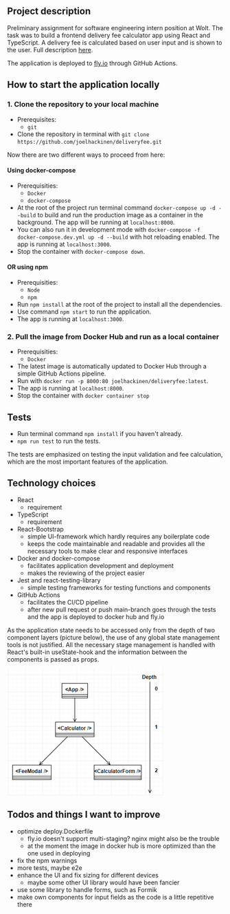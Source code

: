 ## Project description
Preliminary assignment for software engineering intern position at Wolt. The task was to build a frontend delivery fee calculator app using React and TypeScript. A delivery fee is calculated based on user input and is shown to the user. Full description [here](https://github.com/woltapp/engineering-summer-intern-2023/blob/main/README.md).

The application is deployed to [fly.io](https://falling-forest-2596.fly.dev/) through GitHub Actions.

## How to start the application locally

### 1. Clone the repository to your local machine
- Prerequisites:
  - `git`
- Clone the repository in terminal with `git clone https://github.com/joelhackinen/deliveryfee.git`

Now there are two different ways to proceed from here:
#### Using docker-compose
- Prerequisities:
  - `Docker`
  - `docker-compose`
- At the root of the project run terminal command `docker-compose up -d --build` to build and run the production image as a container in the background. The app will be running at `localhost:8000`.
- You can also run it in development mode with `docker-compose -f docker-compose.dev.yml up -d --build` with hot reloading enabled. The app is running at `localhost:3000`.
- Stop the container with `docker-compose down`.

#### OR using npm
- Prerequisities:
  - `Node`
  - `npm`
- Run `npm install` at the root of the project to install all the dependencies.
- Use command `npm start` to run the application.
- The app is running at `localhost:3000`.

### 2. Pull the image from Docker Hub and run as a local container
- Prerequisities:
  - `Docker`
- The latest image is automatically updated to Docker Hub through a simple GitHub Actions pipeline.
- Run with `docker run -p 8000:80 joelhackinen/deliveryfee:latest`.
- The app is running at `localhost:8000`.
- Stop the container with `docker container stop`

## Tests
- Run terminal command `npm install` if you haven't already.
- `npm run test` to run the tests.

The tests are emphasized on testing the input validation and fee calculation, which are the most important features of the application. 

## Technology choices
- React
  - requirement
- TypeScript
  - requirement
- React-Bootstrap
  - simple UI-framework which hardly requires any boilerplate code
  - keeps the code maintainable and readable and provides all the necessary tools to make clear and responsive interfaces
- Docker and docker-compose
  - facilitates application development and deployment
  - makes the reviewing of the project easier
- Jest and react-testing-library
  - simple testing frameworks for testing functions and components
- GitHub Actions
  - facilitates the CI/CD pipeline
  - after new pull request or push main-branch goes through the tests and the app is deployed to docker hub and fly.io

As the application state needs to be accessed only from the depth of two component layers (picture below), the use of any global state management tools is not justified. All the necessary stage management is handled with React's built-in useState-hook and the information between the components is passed as props.

![uml](./images/componentuml.PNG)

## Todos and things I want to improve
- optimize deploy.Dockerfile
  - fly.io doesn't support multi-staging? nginx might also be the trouble
  - at the moment the image in docker hub is more optimized than the one used in deploying
- fix the npm warnings
- more tests, maybe e2e
- enhance the UI and fix sizing for different devices
  - maybe some other UI library would have been fancier
- use some library to handle forms, such as Formik
- make own components for input fields as the code is a little repetitive there